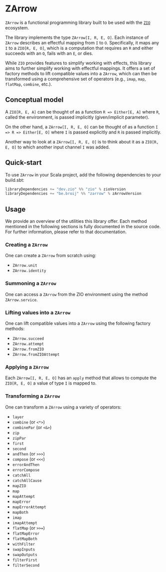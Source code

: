 # ZArrow

`ZArrow` is a functional programming library built to be used with the [`ZIO`](https://zio.dev) ecosystem. 

The library implements the type `ZArrow[I, R, E, O]`. Each instance of `ZArrow` describes an effectful mapping from `I` to `O`. Specifically, it maps any `I` to a `ZIO[R, E, O]`, which is a computation that requires an `R` and either succeeds with an `O`, fails with an `E`, or dies.

While `ZIO` provides features to simplify working with effects, this library aims to further simplify working with effectful mappings. It offers a set of factory methods to lift compatible values into a `ZArrow`, which can then be transformed using a comprehensive set of operators (e.g., `imap`, `map`, `flatMap`, `combine`, etc.).

## Conceptual model

A `ZIO[R, E, A]` can be thought of as a function `R => Either[E, A]` where `R`, called the environment, is passed implicitly (given/implicit parameter).

On the other hand, a `ZArrow[I, R, E, O]` can be thought of as a function `I => R => Either[E, O]` where `I` is passed explicitly and `R` is passed implicitly.

Another way to look at a `ZArrow[I, R, E, O]` is to think about it as a `ZIO[R, E, O]` to which another input channel `I` was added.

## Quick-start

To use `ZArrow` in your Scala project, add the following dependencies to your build.sbt:
```scala
libraryDependencies += "dev.zio" %% "zio" % zioVersion
libraryDependencies += "be.broij" %% "zarrow" % zArrowVersion
```

## Usage

We provide an overview of the utilities this library offer. Each method mentioned in the following sections is fully documented in the source code. For further information, please refer to that documentation.

### Creating a `ZArrow`

One can create a `ZArrow` from scratch using:
- `ZArrow.unit`
- `ZArrow.identity`

### Summoning a `ZArrow`

One can access a `ZArrow` from the ZIO environment using the method `ZArrow.service`.

### Lifting values into a `ZArrow`

One can lift compatible values into a `ZArrow` using the following factory methods:
- `ZArrow.succeed`
- `ZArrow.attempt`
- `ZArrow.fromZIO`
- `ZArrow.fromZIOAttempt`

### Applying a `ZArrow`

Each `ZArrow[I, R, E, O]` has an `apply` method that allows to compute the `ZIO[R, E, O]` a value of type `I` is mapped to.

### Transforming a `ZArrow`

One can transform a `ZArrow` using a variety of operators:
- `layer`
- `combine` (or `<*>`)
- `combinePar` (or `<&>`)
- `zip`
- `zipPar`
- `first`
- `second`
- `andThen` (or `>>>`)
- `compose` (or `<<<`)
- `errorAndThen`
- `errorCompose`
- `catchAll`
- `catchAllCause`
- `mapZIO`
- `map`
- `mapAttempt`
- `mapError`
- `mapErrorAttempt`
- `mapBoth`
- `imap`
- `imapAttempt`
- `flatMap` (or `>>=`)
- `flatMapError`
- `flatMapBoth`
- `withFilter`
- `swapInputs`
- `swapOutputs`
- `filterFirst`
- `filterSecond`